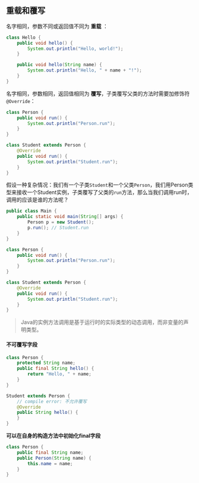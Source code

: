 
## 重载和覆写

名字相同，参数不同或返回值不同为 **重载** ：

```java
class Hello {
    public void hello() {
        System.out.println("Hello, world!");
    }

    public void hello(String name) {
        System.out.println("Hello, " + name + "!");
    }
}
```

名字相同，参数相同，返回值相同为 **覆写**，子类覆写父类的方法时需要加修饰符 `@Override`：
```java
class Person {
    public void run() {
        System.out.println("Person.run");
    }
}

class Student extends Person {
    @Override
    public void run() {
        System.out.println("Student.run");
    }
}
```

假设一种复杂情况：我们有一个子类`Student`和一个父类`Person`，我们用Person类型来接收一个Student实例，子类覆写了父类的`run`方法，那么当我们调用run时，调用的应该是谁的方法呢？

```java
public class Main {
    public static void main(String[] args) {
        Person p = new Student();
        p.run(); // Student.run
    }
}

class Person {
    public void run() {
        System.out.println("Person.run");
    }
}

class Student extends Person {
    @Override
    public void run() {
        System.out.println("Student.run");
    }
}
```

> Java的实例方法调用是基于运行时的实际类型的动态调用，而非变量的声明类型。

#### 不可覆写字段

```java
class Person {
    protected String name;
    public final String hello() {
        return "Hello, " + name;
    }
}

Student extends Person {
    // compile error: 不允许覆写
    @Override
    public String hello() {
    }
}
```

**可以在自身的构造方法中初始化final字段**

```java
class Person {
    public final String name;
    public Person(String name) {
        this.name = name;
    }
}
```
